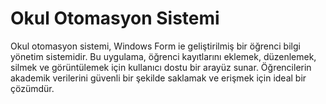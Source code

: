 # Okul Otomasyon Sistemi
Okul otomasyon sistemi, Windows Form ie geliştirilmiş bir öğrenci bilgi yönetim sistemidir. Bu uygulama, öğrenci kayıtlarını eklemek, düzenlemek, silmek ve görüntülemek için kullanıcı dostu bir arayüz sunar. Öğrencilerin akademik verilerini güvenli bir şekilde saklamak ve erişmek için ideal bir çözümdür.
